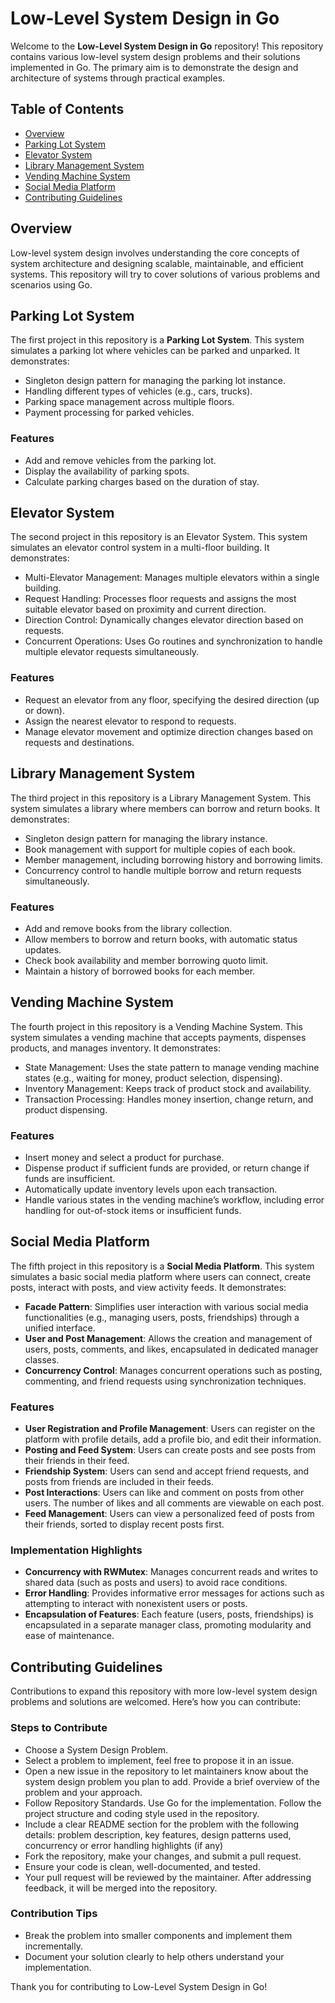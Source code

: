 # Low-Level System Design in Go

Welcome to the **Low-Level System Design in Go** repository! This repository contains various low-level system design problems and their solutions implemented in Go. The primary aim is to demonstrate the design and architecture of systems through practical examples.

## Table of Contents

- [Overview](#overview)
- [Parking Lot System](#parking-lot-system)
- [Elevator System](#elevator-system)
- [Library Management System](#library-management-system)
- [Vending Machine System](#vending-machine-system)
- [Social Media Platform](#social-media-platform)
- [Contributing Guidelines](#contributing-guidelines)

## Overview

Low-level system design involves understanding the core concepts of system architecture and designing scalable, maintainable, and efficient systems. This repository will try to cover solutions of various problems and scenarios using Go.

## Parking Lot System

The first project in this repository is a **Parking Lot System**. This system simulates a parking lot where vehicles can be parked and unparked. It demonstrates:

- Singleton design pattern for managing the parking lot instance.
- Handling different types of vehicles (e.g., cars, trucks).
- Parking space management across multiple floors.
- Payment processing for parked vehicles.

### Features

- Add and remove vehicles from the parking lot.
- Display the availability of parking spots.
- Calculate parking charges based on the duration of stay.

## Elevator System

The second project in this repository is an Elevator System. This system simulates an elevator control system in a multi-floor building. It demonstrates:

- Multi-Elevator Management: Manages multiple elevators within a single building.
- Request Handling: Processes floor requests and assigns the most suitable elevator based on proximity and current direction.
- Direction Control: Dynamically changes elevator direction based on requests.
- Concurrent Operations: Uses Go routines and synchronization to handle multiple elevator requests simultaneously.

### Features

- Request an elevator from any floor, specifying the desired direction (up or down).
- Assign the nearest elevator to respond to requests.
- Manage elevator movement and optimize direction changes based on requests and destinations.

## Library Management System

The third project in this repository is a Library Management System. This system simulates a library where members can borrow and return books. It demonstrates:

- Singleton design pattern for managing the library instance.
- Book management with support for multiple copies of each book.
- Member management, including borrowing history and borrowing limits.
- Concurrency control to handle multiple borrow and return requests simultaneously.

### Features

- Add and remove books from the library collection.
- Allow members to borrow and return books, with automatic status updates.
- Check book availability and member borrowing quoto limit.
- Maintain a history of borrowed books for each member.

## Vending Machine System

The fourth project in this repository is a Vending Machine System. This system simulates a vending machine that accepts payments, dispenses products, and manages inventory. It demonstrates:

- State Management: Uses the state pattern to manage vending machine states (e.g., waiting for money, product selection, dispensing).
- Inventory Management: Keeps track of product stock and availability.
- Transaction Processing: Handles money insertion, change return, and product dispensing.
  
### Features
- Insert money and select a product for purchase.
- Dispense product if sufficient funds are provided, or return change if funds are insufficient.
- Automatically update inventory levels upon each transaction.
- Handle various states in the vending machine’s workflow, including error handling for out-of-stock items or insufficient funds.

## Social Media Platform

The fifth project in this repository is a **Social Media Platform**. This system simulates a basic social media platform where users can connect, create posts, interact with posts, and view activity feeds. It demonstrates:

- **Facade Pattern**: Simplifies user interaction with various social media functionalities (e.g., managing users, posts, friendships) through a unified interface.
- **User and Post Management**: Allows the creation and management of users, posts, comments, and likes, encapsulated in dedicated manager classes.
- **Concurrency Control**: Manages concurrent operations such as posting, commenting, and friend requests using synchronization techniques.
  
### Features

- **User Registration and Profile Management**: Users can register on the platform with profile details, add a profile bio, and edit their information.
- **Posting and Feed System**: Users can create posts and see posts from their friends in their feed.
- **Friendship System**: Users can send and accept friend requests, and posts from friends are included in their feeds.
- **Post Interactions**: Users can like and comment on posts from other users. The number of likes and all comments are viewable on each post.
- **Feed Management**: Users can view a personalized feed of posts from their friends, sorted to display recent posts first.
  
### Implementation Highlights

- **Concurrency with RWMutex**: Manages concurrent reads and writes to shared data (such as posts and users) to avoid race conditions.
- **Error Handling**: Provides informative error messages for actions such as attempting to interact with nonexistent users or posts.
- **Encapsulation of Features**: Each feature (users, posts, friendships) is encapsulated in a separate manager class, promoting modularity and ease of maintenance.

## Contributing Guidelines
Contributions to expand this repository with more low-level system design problems and solutions are welcomed. Here’s how you can contribute:

### Steps to Contribute

- Choose a System Design Problem.
- Select a problem to implement, feel free to propose it in an issue.
- Open a new issue in the repository to let maintainers know about the system design problem you plan to add. Provide a brief overview of the problem and your approach.
- Follow Repository Standards. Use Go for the implementation. Follow the project structure and coding style used in the repository.
- Include a clear README section for the problem with the following details: problem description, key features, design patterns used, concurrency or error handling highlights (if any)
- Fork the repository, make your changes, and submit a pull request.
- Ensure your code is clean, well-documented, and tested.
- Your pull request will be reviewed by the maintainer. After addressing feedback, it will be merged into the repository.

### Contribution Tips
- Break the problem into smaller components and implement them incrementally.
- Document your solution clearly to help others understand your implementation.
  
Thank you for contributing to Low-Level System Design in Go!
